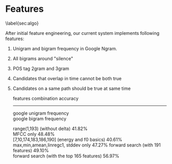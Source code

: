 Features
====
\label{sec:algo}


After initial feature engineering, our current system implements following features:
1. Unigram and bigram frequency in Google Ngram.
2. All bigrams around "silence"
3. POS tag 2gram and 3gram
4. Candidates that overlap in time cannot be both true
5. Candidates on a same path should be true at same time



    features combination                             accuracy        
    ------------------------------------------      -----------      
    google unigram frequency                             
    google bigram frequency  


    range(1,193) (without delta)                      41.82%       
    MFCC only                              48.48%       
    [7,10,174,183,186,190] (energy and f0 basics)    40.61%       
    max,min,amean,linregc1, stddev only          47.27%
    forward search (with 191 features)           49.10%                       
    forward search (with the top 165 features)       56.97%